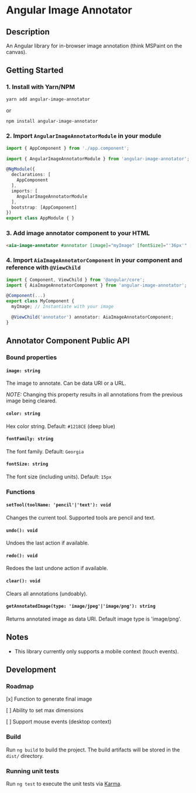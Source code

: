 # Angular Image Annotator

## Description
An Angular library for in-browser image annotation (think MSPaint on the canvas).

## Getting Started

### 1. Install with Yarn/NPM
```bash
yarn add angular-image-annotator
```
or
```bash
npm install angular-image-annotator
```

### 2. Import `AngularImageAnnotatorModule` in your module
```typescript
import { AppComponent } from './app.component';

import { AngularImageAnnotatorModule } from 'angular-image-annotator';

@NgModule({
  declarations: [
    AppComponent
  ],
  imports: [
    AngularImageAnnotatorModule
  ],
  bootstrap: [AppComponent]
})
export class AppModule { }

```

### 3. Add image annotator component to your HTML
```html
<aia-image-annotator #annotator [image]="myImage" [fontSize]="'36px'" [fontFamily]="'Times'" [color]="'#000000'"></aia-image-annotator>
```


### 4. Import `AiaImageAnnotatorComponent` in your component and reference with `@ViewChild`
```typescript
import { Component, ViewChild } from '@angular/core';
import { AiaImageAnnotatorComponent } from 'angular-image-annotator';

@Component(...)
export class MyComponent {
  myImage; // Instantiate with your image

  @ViewChild('annotator') annotator: AiaImageAnnotatorComponent;
}
```

## Annotator Component Public API
### Bound properties

#### `image: string`
The image to annotate. Can be data URI or a URL.

*NOTE:* Changing this property results in all annotations from the previous image being cleared.

#### `color: string`
Hex color string.
Default: `#1218CE` (deep blue)

#### `fontFamily: string`
The font family.
Default: `Georgia`

#### `fontSize: string`
The font size (including units).
Default: `15px`

### Functions

#### `setTool(toolName: 'pencil'|'text'): void`
Changes the current tool. Supported tools are pencil and text.

#### `undo(): void`
Undoes the last action if available.

#### `redo(): void`
Redoes the last undone action if available.

#### `clear(): void`
Clears all annotations (undoably).

#### `getAnnotatedImage(type: 'image/jpeg'|'image/png'): string`
Returns annotated image as data URI. Default image type is 'image/png'.

## Notes
- This library currently only supports a mobile context (touch events).

## Development

### Roadmap
[x] Function to generate final image


[ ] Ability to set max dimensions


[ ] Support mouse events (desktop context)

### Build

Run `ng build` to build the project. The build artifacts will be stored in the `dist/` directory.

### Running unit tests

Run `ng test` to execute the unit tests via [Karma](https://karma-runner.github.io).
